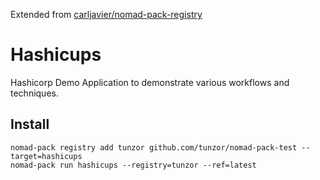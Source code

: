 Extended from [carljavier/nomad-pack-registry](https://github.com/carljavier/nomad-pack-registry)

# Hashicups

Hashicorp Demo Application to demonstrate various workflows and techniques.

## Install 

```
nomad-pack registry add tunzor github.com/tunzor/nomad-pack-test --target=hashicups
nomad-pack run hashicups --registry=tunzor --ref=latest
```